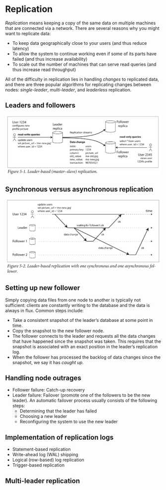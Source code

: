 # Replication

*Replication* means keeping a copy of the same data on multiple machines that are connected via a network. There are several
reasons why you might want to replicate data:
-  To keep data geographically close to your users (and thus reduce latency)
-  To allow the system to continue working even if some of its parts have failed (and thus increase availability)
-  To scale out the number of machines that can serve read queries (and thus increase read throughput)

All of the difficulty in replication lies in handling *changes* to replicated data, and there are three popular algorithms for replicating changes between nodes: *single-leader*, *multi-leader*, and *leaderless* replication.

## Leaders and followers
![leaders and followers](https://github.com/ustcljb/designing-data-intensive-applications/blob/master/leader_follower.png)

## Synchronous versus asynchronous replication
![synchronous versus asynchronous replication](https://github.com/ustcljb/designing-data-intensive-applications/blob/master/sync_async.png)

## Setting up new follower
Simply copying data files from one node to another is typically not sufficient: clients are constantly writing to the database and the data is always in flux. Common steps include:
-  Take a consistent snapshot of the leader’s database at some point in time.
-  Copy the snapshot to the new follower node.
-  The follower connects to the leader and requests all the data changes that have happened since the snapshot was taken. This requires that the snapshot is associated with an exact position in the leader’s replication log.
-  When the follower has processed the backlog of data changes since the snapshot, we say it has *caught up*.

## Handling node outrages
-  Follower failure: Catch-up recovery
-  Leader failure: Failover (promote one of the followers to be the new leader). An automatic failover process usually consists of the following steps:
   -  Determining that the leader has failed
   -  Choosing a new leader
   -  Reconfiguring the system to use the new leader
## Implementation of replication logs
-  Statement-based replication
-  Write-ahead log (WAL) shipping
-  Logical (row-based) log replication
-  Trigger-based replication

## Multi-leader replication

